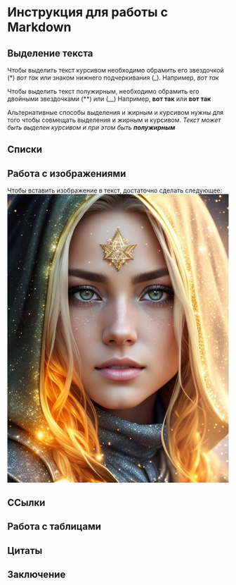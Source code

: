# Инструкция для работы с Markdown

## Выделение текста

Чтобы выделить текст курсивом необходимо обрамить его звездочкой (*) *вот так* или знаком нижнего подчеркивания (_). Например, _вот так_ 

Чтобы выделить текст полужирным, необходимо обрамить его двойными звездочками (**) или (__) Например, **вот так** или __вот так__

Альтернативные способы выделения и жирным и курсивом нужны для того чтобы совмещать выделения и жирным и курсивом. _Текст может быть выделен курсивом и при этом быть **полужирным**_

## Списки

## Работа с изображениями

Чтобы вставить изображение в текст, достаточно сделать следующее:
![Привет, это Leonardo!](Leonardo.jpg)

## ССылки 

## Работа с таблицами

## Цитаты

## Заключение